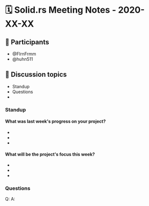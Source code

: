 # 🗓️ Solid.rs Meeting Notes - 2020-XX-XX

## 👥 Participants
- @FlrnFrmm
- @huhn511

## 💬 Discussion topics
- Standup
- Questions
- 



### Standup

#### What was last week's progress on your project?
- 
- 
- 

#### What will be the project's focus this week?
-
- 
- 

### Questions

Q:
A: